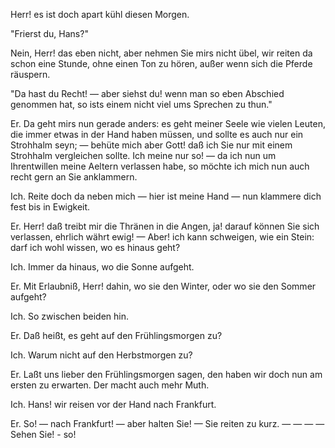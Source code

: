 <a name="37"></a>

Herr! es ist doch apart kühl diesen Morgen.

"Frierst du, Hans?"

Nein, Herr! das eben nicht, aber nehmen Sie mirs
nicht übel, wir reiten da schon eine Stunde, ohne einen
Ton zu hören, außer wenn sich die Pferde räuspern.

"Da hast du Recht! — aber siehst du! wenn man so
eben Abschied genommen hat, so ists einem nicht viel ums
Sprechen zu thun."

Er. Da geht mirs nun gerade anders: es geht meiner
Seele wie vielen Leuten, die immer etwas in der Hand
haben müssen, und sollte es auch nur ein Strohhalm seyn; —
behüte mich aber Gott! daß ich Sie nur mit einem Strohhalm 
vergleichen sollte. Ich meine nur so! — da ich nun
um Ihrentwillen meine Aeltern verlassen habe, so möchte
ich mich nun auch recht gern an Sie anklammern.

Ich. Reite doch da neben mich — hier ist meine Hand
— nun klammere dich fest bis in Ewigkeit.

Er. Herr! daß treibt mir die Thränen in die Angen,
ja! darauf können Sie sich verlassen, ehrlich währt ewig! —
Aber! ich kann schweigen, wie ein Stein: darf ich wohl
wissen, wo es hinaus geht?

Ich. Immer da hinaus, wo die Sonne aufgeht.

Er. Mit Erlaubniß, Herr! dahin, wo sie den Winter,
oder wo sie den Sommer aufgeht?

Ich. So zwischen beiden hin.

Er. Daß heißt, es geht auf den Frühlingsmorgen zu?

Ich. Warum nicht auf den Herbstmorgen zu?

Er. Laßt uns lieber den Frühlingsmorgen sagen, den
haben wir doch nun am ersten zu erwarten. Der macht
auch mehr Muth.

Ich. Hans! wir reisen vor der Hand nach Frankfurt.

Er. So! — nach Frankfurt! — aber halten Sie! —
Sie reiten zu kurz. — — — —
Sehen Sie! - so!

